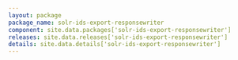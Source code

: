 ```yaml
---
layout: package
package_name: solr-ids-export-responsewriter
component: site.data.packages['solr-ids-export-responsewriter']
releases: site.data.releases['solr-ids-export-responsewriter']
details: site.data.details['solr-ids-export-responsewriter']
---
```

